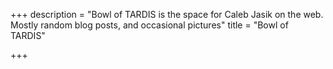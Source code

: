 +++
description = "Bowl of TARDIS is the space for Caleb Jasik on the web. Mostly random blog posts, and occasional pictures"
title = "Bowl of TARDIS"

+++
